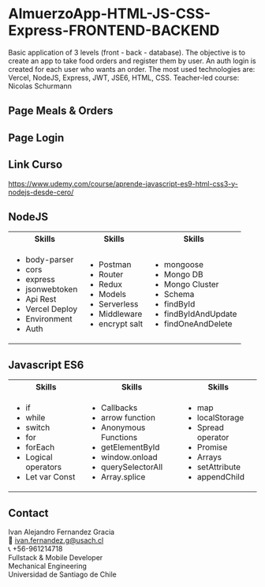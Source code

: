 # AlmuerzoApp-HTML-JS-CSS-Express-FRONTEND-BACKEND
Basic application of 3 levels (front - back - database). The objective is to create an app to take food orders and register them by user. An auth login is created for each user who wants an order. The most used technologies are: Vercel, NodeJS, Express, JWT, JSE6, HTML, CSS.
Teacher-led course: Nicolas Schurmann

## Page Meals & Orders

## Page Login

## Link Curso
https://www.udemy.com/course/aprende-javascript-es9-html-css3-y-nodejs-desde-cero/ 

<!-- Tech -->
## NodeJS
<table>
  <tbody>
    <tr>
      <th align="center">Skills</th>
      <th align="center">Skills</th>      
      <th align="center">Skills</th>      
    </tr>
        <td>
        <ul>
          <li>body-parser</li>
          <li>cors</li>
          <li>express</li>
          <li>jsonwebtoken</li>
          <li>Api Rest</li>
          <li>Vercel Deploy</li>
          <li>Environment</li>
          <li>Auth</li>
        </ul>
      </td>    
        <td>
        <ul>
          <li>Postman</li>
          <li>Router</li>
          <li>Redux</li>
          <li>Models</li>
          <li>Serverless</li>
          <li>Middleware</li>
          <li>encrypt salt</li>
        </ul>
      </td>
        <td>
        <ul>
          <li>mongoose</li>
          <li>Mongo DB</li>
          <li>Mongo Cluster</li>
          <li>Schema</li>
          <li>findById</li>
          <li>findByIdAndUpdate</li>
          <li>findOneAndDelete</li>
        </ul>
      </td>
  </tbody>
</table>

## Javascript ES6
<table>
  <tbody>
    <tr>
      <th align="center">Skills</th>
      <th align="center">Skills</th>      
      <th align="center">Skills</th>      
    </tr>
        <td>
        <ul>
          <li>if</li>
          <li>while</li>
          <li>switch</li>
          <li>for</li>
          <li>forEach</li>
          <li>Logical operators</li>
          <li>Let var Const</li>
        </ul>
      </td>    
        <td>
        <ul>
          <li>Callbacks</li>
          <li>arrow function</li>
          <li>Anonymous Functions</li>
          <li>getElementById</li>
          <li>window.onload</li>
          <li>querySelectorAll</li>
          <li>Array.splice</li>
        </ul>
      </td>
        <td>
        <ul>
          <li>map</li>
          <li>localStorage</li>
          <li>Spread operator</li>
          <li>Promise</li>
          <li>Arrays</li>
          <li>setAttribute</li>
          <li>appendChild</li>
        </ul>
      </td>
  </tbody>
</table>


<!-- CONTACT -->
## Contact
Ivan Alejandro Fernandez Gracia  
:email: ivan.fernandez.g@usach.cl  
:telephone_receiver: +56-961214718  
Fullstack & Mobile Developer  
Mechanical Engineering  
Universidad de Santiago de Chile
